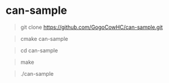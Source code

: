 # can-sample


> git clone https://github.com/GogoCowHC/can-sample.git

> cmake can-sample

> cd can-sample

> make

> ./can-sample